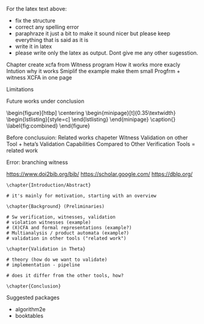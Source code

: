 For the latex text above:
- fix the structure
- correct any spelling error
- paraphraze it just a bit to make it sound nicer but please keep everything that is said as it is
- write it in latex
- please write only the latex as output. Dont give me any other sugesstion.

Chapter create xcfa from Witness program
How it works more exacly Intution why it works
Smiplif the example make them small
Progfrm + witness XCFA in one page

Limitations 

Future works under conclusion

\begin{figure}[htbp]
  \centering
  \begin{minipage}[t]{0.35\textwidth}
    \begin{lstlisting}[style=c]
    \end{lstlisting}
    \end{minipage}
  \caption{}
  \label{fig:combined}
\end{figure}





Before conclusuion: Related works chapeter Witness Validation on other Tool + heta’s Validation Capabilities Compared to Other Verification Tools = related work



Error: branching witness

https://www.doi2bib.org/bib/
https://scholar.google.com/
https://dblp.org/

```
\chapter{Introduction/Abstract}

# it's mainly for motivation, starting with an overview

\chapter{Background} (Preliminaries)

# Sw verification, witnesses, validation
# violation witnesses (example)
# (X)CFA and formal representations (example?)
# Multianalysis / product automata (example?)
# validation in other tools ("related work")

\chapter{Validation in Theta}

# theory (how do we want to validate)
# implementation - pipeline

# does it differ from the other tools, how?

\chapter{Conclusion}
```

Suggested packages
- algorithm2e
- booktables
